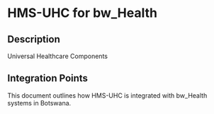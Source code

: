 # HMS-UHC for bw_Health

## Description

Universal Healthcare Components

## Integration Points

This document outlines how HMS-UHC is integrated with bw_Health systems in Botswana.
